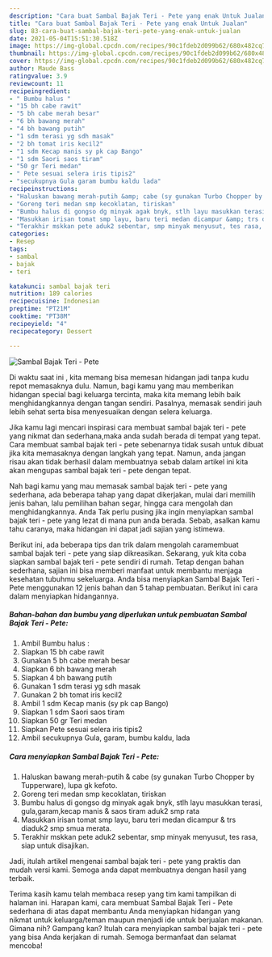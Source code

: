 ```yaml
---
description: "Cara buat Sambal Bajak Teri - Pete yang enak Untuk Jualan"
title: "Cara buat Sambal Bajak Teri - Pete yang enak Untuk Jualan"
slug: 83-cara-buat-sambal-bajak-teri-pete-yang-enak-untuk-jualan
date: 2021-05-04T15:51:30.518Z
image: https://img-global.cpcdn.com/recipes/90c1fdeb2d099b62/680x482cq70/sambal-bajak-teri-pete-foto-resep-utama.jpg
thumbnail: https://img-global.cpcdn.com/recipes/90c1fdeb2d099b62/680x482cq70/sambal-bajak-teri-pete-foto-resep-utama.jpg
cover: https://img-global.cpcdn.com/recipes/90c1fdeb2d099b62/680x482cq70/sambal-bajak-teri-pete-foto-resep-utama.jpg
author: Maude Bass
ratingvalue: 3.9
reviewcount: 11
recipeingredient:
- " Bumbu halus "
- "15 bh cabe rawit"
- "5 bh cabe merah besar"
- "6 bh bawang merah"
- "4 bh bawang putih"
- "1 sdm terasi yg sdh masak"
- "2 bh tomat iris kecil2"
- "1 sdm Kecap manis sy pk cap Bango"
- "1 sdm Saori saos tiram"
- "50 gr Teri medan"
- " Pete sesuai selera iris tipis2"
- "secukupnya Gula garam bumbu kaldu lada"
recipeinstructions:
- "Haluskan bawang merah-putih &amp; cabe (sy gunakan Turbo Chopper by Tupperware), lupa gk kefoto."
- "Goreng teri medan smp kecoklatan, tiriskan"
- "Bumbu halus di gongso dg minyak agak bnyk, stlh layu masukkan terasi, gula,garam,kecap manis &amp; saos tiram aduk2 smp rata"
- "Masukkan irisan tomat smp layu, baru teri medan dicampur &amp; trs diaduk2 smp smua merata."
- "Terakhir mskkan pete aduk2 sebentar, smp minyak menyusut, tes rasa, siap untuk disajikan."
categories:
- Resep
tags:
- sambal
- bajak
- teri

katakunci: sambal bajak teri 
nutrition: 189 calories
recipecuisine: Indonesian
preptime: "PT21M"
cooktime: "PT38M"
recipeyield: "4"
recipecategory: Dessert

---
```



![Sambal Bajak Teri - Pete](https://img-global.cpcdn.com/recipes/90c1fdeb2d099b62/680x482cq70/sambal-bajak-teri-pete-foto-resep-utama.jpg)

Di waktu  saat ini , kita memang bisa memesan hidangan jadi tanpa kudu repot memasaknya dulu. Namun, bagi kamu yang mau memberikan hidangan special bagi keluarga tercinta, maka kita memang lebih baik menghidangkannya dengan tangan sendiri. Pasalnya, memasak sendiri jauh lebih sehat serta bisa menyesuaikan dengan selera keluarga.

Jika kamu lagi mencari inspirasi cara membuat sambal bajak teri - pete yang nikmat dan sederhana,maka anda sudah berada di tempat yang tepat. Cara membuat sambal bajak teri - pete  sebenarnya tidak susah untuk dibuat jika kita memasaknya dengan langkah yang tepat. Namun, anda jangan risau akan tidak berhasil dalam membuatnya 
sebab dalam artikel ini kita akan mengupas sambal bajak teri - pete dengan tepat.  



Nah bagi kamu yang mau memasak sambal bajak teri - pete yang sederhana, ada beberapa tahap yang dapat dikerjakan, mulai dari memilih jenis bahan, lalu pemilihan bahan segar, hingga cara mengolah dan menghidangkannya. Anda Tak perlu pusing jika ingin menyiapkan sambal bajak teri - pete yang lezat di mana pun anda berada. Sebab, asalkan kamu  tahu caranya, maka hidangan ini dapat jadi sajian yang istimewa.

Berikut ini, ada beberapa tips dan trik dalam mengolah caramembuat sambal bajak teri - pete yang siap dikreasikan. Sekarang, yuk kita coba siapkan sambal bajak teri - pete sendiri di rumah. Tetap dengan bahan sederhana, sajian ini bisa memberi manfaat untuk membantu menjaga kesehatan tubuhmu sekeluarga. Anda bisa menyiapkan Sambal Bajak Teri - Pete menggunakan 12 jenis bahan dan 5 tahap pembuatan. Berikut ini cara dalam menyiapkan hidangannya.

<!--inarticleads1-->

##### Bahan-bahan dan bumbu yang diperlukan untuk pembuatan Sambal Bajak Teri - Pete:

1. Ambil  Bumbu halus :
1. Siapkan 15 bh cabe rawit
1. Gunakan 5 bh cabe merah besar
1. Siapkan 6 bh bawang merah
1. Siapkan 4 bh bawang putih
1. Gunakan 1 sdm terasi yg sdh masak
1. Gunakan 2 bh tomat iris kecil2
1. Ambil 1 sdm Kecap manis (sy pk cap Bango)
1. Siapkan 1 sdm Saori saos tiram
1. Siapkan 50 gr Teri medan
1. Siapkan  Pete sesuai selera iris tipis2
1. Ambil secukupnya Gula, garam, bumbu kaldu, lada




<!--inarticleads2-->

##### Cara menyiapkan Sambal Bajak Teri - Pete:

1. Haluskan bawang merah-putih &amp; cabe (sy gunakan Turbo Chopper by Tupperware), lupa gk kefoto.
1. Goreng teri medan smp kecoklatan, tiriskan
1. Bumbu halus di gongso dg minyak agak bnyk, stlh layu masukkan terasi, gula,garam,kecap manis &amp; saos tiram aduk2 smp rata
1. Masukkan irisan tomat smp layu, baru teri medan dicampur &amp; trs diaduk2 smp smua merata.
1. Terakhir mskkan pete aduk2 sebentar, smp minyak menyusut, tes rasa, siap untuk disajikan.




Jadi, itulah artikel mengenai  sambal bajak teri - pete  yang praktis dan mudah versi kami. Semoga anda dapat membuatnya dengan hasil yang terbaik. 

Terima kasih kamu telah membaca resep yang tim kami tampilkan di halaman ini. Harapan kami, cara membuat  Sambal Bajak Teri - Pete sederhana di atas dapat membantu Anda menyiapkan hidangan yang nikmat untuk keluarga/teman maupun menjadi ide untuk berjualan makanan. Gimana nih? Gampang kan? Itulah cara menyiapkan sambal bajak teri - pete yang bisa Anda kerjakan di rumah. Semoga bermanfaat dan selamat mencoba!


